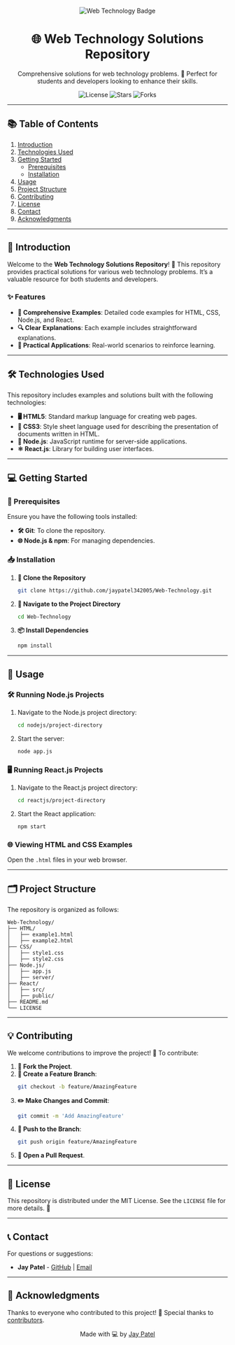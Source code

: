 
<p align="center">
  <img src="https://img.shields.io/badge/Web%20Technology-HTML%20%7C%20CSS%20%7C%20Node.js%20%7C%20React-blue" alt="Web Technology Badge"/>
</p>

<h1 align="center">🌐 Web Technology Solutions Repository</h1>

<p align="center">
  Comprehensive solutions for web technology problems. 🎉 Perfect for students and developers looking to enhance their skills.
</p>

<p align="center">
  <img src="https://img.shields.io/github/license/jaypatel342005/Web-Technology?style=flat-square" alt="License"/>
  <img src="https://img.shields.io/github/stars/jaypatel342005/Web-Technology?style=social" alt="Stars"/>
  <img src="https://img.shields.io/github/forks/jaypatel342005/Web-Technology?style=social" alt="Forks"/>
</p>

---

## 📚 Table of Contents

1. [Introduction](#-introduction)
2. [Technologies Used](#-technologies-used)
3. [Getting Started](#-getting-started)
    - [Prerequisites](#-prerequisites)
    - [Installation](#-installation)
4. [Usage](#-usage)
5. [Project Structure](#-project-structure)
6. [Contributing](#-contributing)
7. [License](#-license)
8. [Contact](#-contact)
9. [Acknowledgments](#-acknowledgments)

---

## 🚀 Introduction

Welcome to the **Web Technology Solutions Repository**! 🌟 This repository provides practical solutions for various web technology problems. It’s a valuable resource for both students and developers.

### ✨ Features

- **📝 Comprehensive Examples**: Detailed code examples for HTML, CSS, Node.js, and React.
- **🔍 Clear Explanations**: Each example includes straightforward explanations.
- **🔧 Practical Applications**: Real-world scenarios to reinforce learning.

---

## 🛠️ Technologies Used

This repository includes examples and solutions built with the following technologies:

- **🖥️ HTML5**: Standard markup language for creating web pages.
- **🎨 CSS3**: Style sheet language used for describing the presentation of documents written in HTML.
- **🚀 Node.js**: JavaScript runtime for server-side applications.
- **⚛️ React.js**: Library for building user interfaces.

---

## 💻 Getting Started

### 🔧 Prerequisites

Ensure you have the following tools installed:

- **🛠️ Git**: To clone the repository.
- **🌐 Node.js & npm**: For managing dependencies.

### 📥 Installation

1. **🔄 Clone the Repository**
   ```sh
   git clone https://github.com/jaypatel342005/Web-Technology.git
   ```

2. **📂 Navigate to the Project Directory**
   ```sh
   cd Web-Technology
   ```

3. **📦 Install Dependencies**
   ```sh
   npm install
   ```

---

## 🎯 Usage

### 🛠️ Running Node.js Projects

1. Navigate to the Node.js project directory:
   ```sh
   cd nodejs/project-directory
   ```

2. Start the server:
   ```sh
   node app.js
   ```

### 🖥️ Running React.js Projects

1. Navigate to the React.js project directory:
   ```sh
   cd reactjs/project-directory
   ```

2. Start the React application:
   ```sh
   npm start
   ```

### 🌐 Viewing HTML and CSS Examples

Open the `.html` files in your web browser.

---

## 🗂️ Project Structure

The repository is organized as follows:

```plaintext
Web-Technology/
├── HTML/
│   ├── example1.html
│   ├── example2.html
├── CSS/
│   ├── style1.css
│   ├── style2.css
├── Node.js/
│   ├── app.js
│   ├── server/
├── React/
│   ├── src/
│   ├── public/
├── README.md
└── LICENSE
```

---

## 💡 Contributing

We welcome contributions to improve the project! 🎉 To contribute:

1. **🍴 Fork the Project**.
2. **🌿 Create a Feature Branch**:
   ```sh
   git checkout -b feature/AmazingFeature
   ```
3. **✏️ Make Changes and Commit**:
   ```sh
   git commit -m 'Add AmazingFeature'
   ```
4. **🔼 Push to the Branch**:
   ```sh
   git push origin feature/AmazingFeature
   ```
5. **🔄 Open a Pull Request**.

---

## 📄 License

This repository is distributed under the MIT License. See the `LICENSE` file for more details. 📝

---

## 📞 Contact

For questions or suggestions:

- **Jay Patel** - [GitHub](https://github.com/jaypatel342005) | [Email](mailto:pateljay97378@gmail.com)

---

## 🙏 Acknowledgments

Thanks to everyone who contributed to this project! 🌟 Special thanks to [contributors](https://github.com/jaypatel342005/Web-Technology/graphs/contributors).

<p align="center">Made with 💻 by <a href="https://github.com/jaypatel342005">Jay Patel</a></p>
